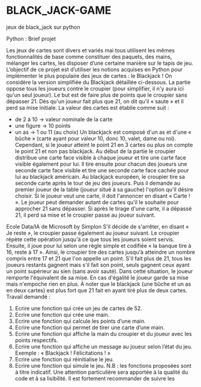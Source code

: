 # BLACK_JACK-GAME
jeux de black_jack sur python


Python : Brief projet

Les jeux de cartes sont divers et variés mai tous utilisent les mêmes fonctionnalités de base
comme constituer des paquets, des mains, mélanger les cartes, les disposer d’une certaine
manière sur le tapis de jeu.
L’objectif de ce projet est d’utiliser les notions acquises en Python pour implémenter le plus
populaire des jeux de cartes : le Blackjack !
On considère la version simplifiée du Blackjack détaillée ci-dessous.
La partie oppose tous les joueurs contre le croupier (pour simplifier, il n'y aura ici qu'un seul
joueur). Le but est de faire plus de points que le croupier sans dépasser 21. Dès qu'un joueur
fait plus que 21, on dit qu'il « saute » et il perd sa mise initiale. La valeur des cartes est établie
comme suit :
- de 2 à 10 → valeur nominale de la carte
- une figure → 10 points
- un as → 1 ou 11 (au choix)
Un blackjack est composé d'un as et d'une « bûche » (carte ayant pour valeur 10, donc 10,
valet, dame ou roi). Cependant, si le joueur atteint le point 21 en 3 cartes ou plus on compte
le point 21 et non pas blackjack.
Au début de la partie le croupier distribue une carte face visible à chaque joueur et tire une
carte face visible également pour lui. Il tire ensuite pour chacun des joueurs une seconde carte
face visible et tire une seconde carte face cachée pour lui au blackjack américain. Au blackjack
européen, le croupier tire sa seconde carte après le tour de jeu des joueurs.
Puis il demande au premier joueur de la table (joueur situé à sa gauche) l'option qu'il désire
choisir.
Si le joueur veut une carte, il doit l'annoncer en disant « Carte ! ». Le joueur peut demander
autant de cartes qu'il le souhaite pour approcher 21 sans dépasser. Si après le tirage d'une
carte, il a dépassé 21, il perd sa mise et le croupier passe au joueur suivant.

Ecole Data/IA de Microsoft by Simplon
S'il décide de s'arrêter, en disant « Je reste », le croupier passe également au joueur suivant.
Le croupier répète cette opération jusqu'à ce que tous les joueurs soient servis.
Ensuite, il joue pour lui selon une règle simple et codifiée « la banque tire à 16, reste à 17 ».
Ainsi, le croupier tire des cartes jusqu'à atteindre un nombre compris entre 17 et 21 que l'on
appelle un point.
S'il fait plus de 21, tous les joueurs restants gagnent mais s'il fait son point, seuls gagnent ceux
ayant un point supérieur au sien (sans avoir sauté). Dans cette situation, le joueur remporte
l'équivalent de sa mise.
En cas d'égalité le joueur garde sa mise mais n'empoche rien en plus.
À noter que le blackjack (une bûche et un as en deux cartes) est plus fort que 21 fait en ayant
tiré plus de deux cartes.
Travail demandé :
1. Ecrire une fonction qui crée un jeu de cartes de 52.
2. Ecrire une fonction qui crée une main.
3. Ecrire une fonction qui calcule les points d’une main.
4. Ecrire une fonction qui permet de tirer une carte d’une main.
5. Ecrire une fonction qui affiche la main du croupier et du joueur avec les points
respectifs.
6. Ecrire une fonction qui affiche un message au joueur selon l’état du jeu.
Exemple : « Blackjack ! Félicitations ! »
7. Ecrire une fonction qui réinitialise le jeu.
8. Ecrire une fonction qui simule le jeu.
N.B : les fonctions proposées sont à titre indicatif. Une attention particulière sera apportée à
la qualité du code et à sa lisibilité. Il est fortement recommander de suivre les
